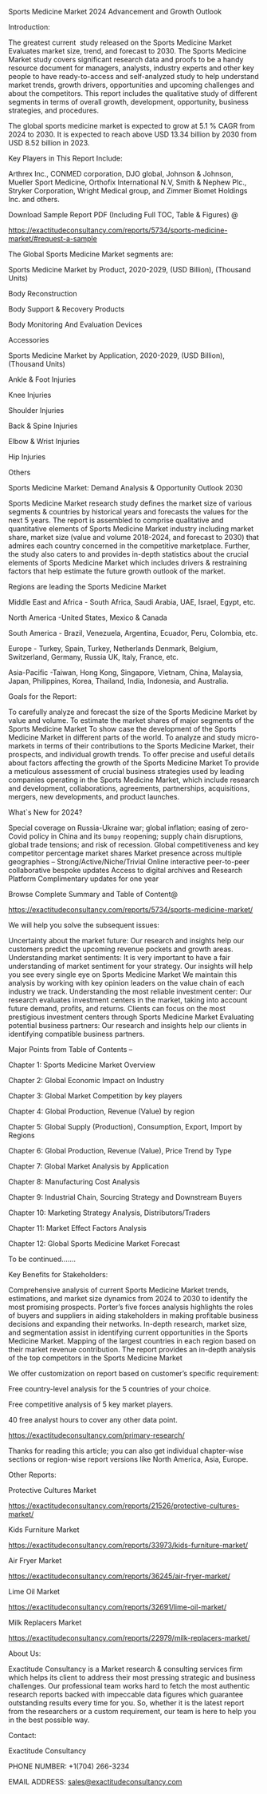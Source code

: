 Sports Medicine Market 2024 Advancement and Growth Outlook

Introduction:

The greatest current  study released on the Sports Medicine Market Evaluates market size, trend, and forecast to 2030. The Sports Medicine Market study covers significant research data and proofs to be a handy resource document for managers, analysts, industry experts and other key people to have ready-to-access and self-analyzed study to help understand market trends, growth drivers, opportunities and upcoming challenges and about the competitors. This report includes the qualitative study of different segments in terms of overall growth, development, opportunity, business strategies, and procedures.

The global sports medicine market is expected to grow at 5.1 % CAGR from 2024 to 2030. It is expected to reach above USD 13.34 billion by 2030 from USD 8.52 billion in 2023.

Key Players in This Report Include: 

Arthrex Inc., CONMED corporation, DJO global, Johnson & Johnson, Mueller Sport Medicine, Orthofix International N.V, Smith & Nephew Plc., Stryker Corporation, Wright Medical group, and Zimmer Biomet Holdings Inc. and others.

Download Sample Report PDF (Including Full TOC, Table & Figures) @ 

https://exactitudeconsultancy.com/reports/5734/sports-medicine-market/#request-a-sample

The Global Sports Medicine Market segments are:

Sports Medicine Market by Product, 2020-2029, (USD Billion), (Thousand Units)

Body Reconstruction

Body Support & Recovery Products

Body Monitoring And Evaluation Devices

Accessories

Sports Medicine Market by Application, 2020-2029, (USD Billion), (Thousand Units)

Ankle & Foot Injuries

Knee Injuries

Shoulder Injuries

Back & Spine Injuries

Elbow & Wrist Injuries

Hip Injuries

Others

Sports Medicine Market: Demand Analysis & Opportunity Outlook 2030

Sports Medicine Market research study defines the market size of various segments & countries by historical years and forecasts the values for the next 5 years. The report is assembled to comprise qualitative and quantitative elements of Sports Medicine Market industry including market share, market size (value and volume 2018-2024, and forecast to 2030) that admires each country concerned in the competitive marketplace. Further, the study also caters to and provides in-depth statistics about the crucial elements of Sports Medicine Market which includes drivers & restraining factors that help estimate the future growth outlook of the market.

Regions are leading the Sports Medicine Market

Middle East and Africa - South Africa, Saudi Arabia, UAE, Israel, Egypt, etc.

North America -United States, Mexico & Canada

South America - Brazil, Venezuela, Argentina, Ecuador, Peru, Colombia, etc.

Europe - Turkey, Spain, Turkey, Netherlands Denmark, Belgium, Switzerland, Germany, Russia UK, Italy, France, etc.

Asia-Pacific -Taiwan, Hong Kong, Singapore, Vietnam, China, Malaysia, Japan, Philippines, Korea, Thailand, India, Indonesia, and Australia.

Goals for the Report:

To carefully analyze and forecast the size of the Sports Medicine Market by value and volume.
To estimate the market shares of major segments of the Sports Medicine Market
To show case the development of the Sports Medicine Market in different parts of the world.
To analyze and study micro-markets in terms of their contributions to the Sports Medicine Market, their prospects, and individual growth trends.
To offer precise and useful details about factors affecting the growth of the Sports Medicine Market
To provide a meticulous assessment of crucial business strategies used by leading companies operating in the Sports Medicine Market, which include research and development, collaborations, agreements, partnerships, acquisitions, mergers, new developments, and product launches.

What`s New for 2024?

Special coverage on Russia-Ukraine war; global inflation; easing of zero-Covid policy in China and its `bumpy` reopening; supply chain disruptions, global trade tensions; and risk of recession.
Global competitiveness and key competitor percentage market shares
Market presence across multiple geographies – Strong/Active/Niche/Trivial
Online interactive peer-to-peer collaborative bespoke updates
Access to digital archives and Research Platform
Complimentary updates for one year

Browse Complete Summary and Table of Content@ 

https://exactitudeconsultancy.com/reports/5734/sports-medicine-market/

We will help you solve the subsequent issues:

Uncertainty about the market future: Our research and insights help our customers predict the upcoming revenue pockets and growth areas.
Understanding market sentiments: It is very important to have a fair understanding of market sentiment for your strategy. Our insights will help you see every single eye on Sports Medicine Market We maintain this analysis by working with key opinion leaders on the value chain of each industry we track.
Understanding the most reliable investment center: Our research evaluates investment centers in the market, taking into account future demand, profits, and returns. Clients can focus on the most prestigious investment centers through Sports Medicine Market
Evaluating potential business partners: Our research and insights help our clients in identifying compatible business partners.

Major Points from Table of Contents –

Chapter 1: Sports Medicine Market Overview

Chapter 2: Global Economic Impact on Industry

Chapter 3: Global Market Competition by key players

Chapter 4: Global Production, Revenue (Value) by region

Chapter 5: Global Supply (Production), Consumption, Export, Import by Regions

Chapter 6: Global Production, Revenue (Value), Price Trend by Type

Chapter 7: Global Market Analysis by Application

Chapter 8: Manufacturing Cost Analysis

Chapter 9: Industrial Chain, Sourcing Strategy and Downstream Buyers

Chapter 10: Marketing Strategy Analysis, Distributors/Traders

Chapter 11: Market Effect Factors Analysis

Chapter 12: Global Sports Medicine Market Forecast

To be continued…….

Key Benefits for Stakeholders:

Comprehensive analysis of current Sports Medicine Market trends, estimations, and market size dynamics from 2024 to 2030 to identify the most promising prospects.
Porter’s five forces analysis highlights the roles of buyers and suppliers in aiding stakeholders in making profitable business decisions and expanding their networks.
In-depth research, market size, and segmentation assist in identifying current opportunities in the Sports Medicine Market.
Mapping of the largest countries in each region based on their market revenue contribution.
The report provides an in-depth analysis of the top competitors in the Sports Medicine Market

We offer customization on report based on customer’s specific requirement:

Free country-level analysis for the 5 countries of your choice.

Free competitive analysis of 5 key market players.

40 free analyst hours to cover any other data point.

https://exactitudeconsultancy.com/primary-research/

Thanks for reading this article; you can also get individual chapter-wise sections or region-wise report versions like North America, Asia, Europe.

Other Reports:

Protective Cultures Market

https://exactitudeconsultancy.com/reports/21526/protective-cultures-market/

Kids Furniture Market

https://exactitudeconsultancy.com/reports/33973/kids-furniture-market/

Air Fryer Market

https://exactitudeconsultancy.com/reports/36245/air-fryer-market/

Lime Oil Market

https://exactitudeconsultancy.com/reports/32691/lime-oil-market/

Milk Replacers Market

https://exactitudeconsultancy.com/reports/22979/milk-replacers-market/

About Us:

Exactitude Consultancy is a Market research & consulting services firm which helps its client to address their most pressing strategic and business challenges. Our professional team works hard to fetch the most authentic research reports backed with impeccable data figures which guarantee outstanding results every time for you. So, whether it is the latest report from the researchers or a custom requirement, our team is here to help you in the best possible way.

Contact: 

Exactitude Consultancy

PHONE NUMBER: +1(704) 266-3234

EMAIL ADDRESS: sales@exactitudeconsultancy.com
